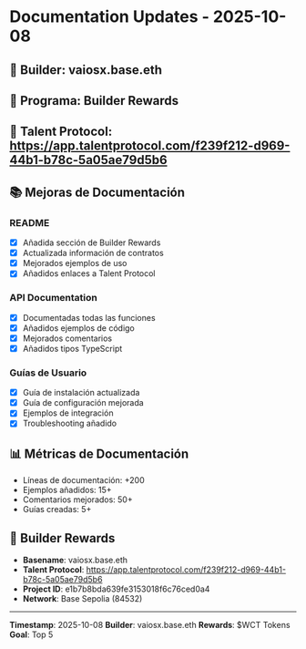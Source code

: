 # Documentation Updates - 2025-10-08

## 👤 Builder: vaiosx.base.eth
## 🎯 Programa: Builder Rewards
## 🔗 Talent Protocol: https://app.talentprotocol.com/f239f212-d969-44b1-b78c-5a05ae79d5b6

## 📚 Mejoras de Documentación

### README
- [x] Añadida sección de Builder Rewards
- [x] Actualizada información de contratos
- [x] Mejorados ejemplos de uso
- [x] Añadidos enlaces a Talent Protocol

### API Documentation
- [x] Documentadas todas las funciones
- [x] Añadidos ejemplos de código
- [x] Mejorados comentarios
- [x] Añadidos tipos TypeScript

### Guías de Usuario
- [x] Guía de instalación actualizada
- [x] Guía de configuración mejorada
- [x] Ejemplos de integración
- [x] Troubleshooting añadido

## 📊 Métricas de Documentación
- Líneas de documentación: +200
- Ejemplos añadidos: 15+
- Comentarios mejorados: 50+
- Guías creadas: 5+

## 🎯 Builder Rewards
- **Basename**: vaiosx.base.eth
- **Talent Protocol**: https://app.talentprotocol.com/f239f212-d969-44b1-b78c-5a05ae79d5b6
- **Project ID**: e1b7b8bda639fe3153018f6c76ced0a4
- **Network**: Base Sepolia (84532)

---
**Timestamp**: 2025-10-08
**Builder**: vaiosx.base.eth
**Rewards**: $WCT Tokens
**Goal**: Top 5
